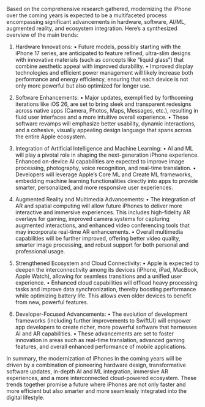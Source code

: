 Based on the comprehensive research gathered, modernizing the iPhone over the coming years is expected to be a multifaceted process encompassing significant advancements in hardware, software, AI/ML, augmented reality, and ecosystem integration. Here’s a synthesized overview of the main trends:

1. Hardware Innovations:
   • Future models, possibly starting with the iPhone 17 series, are anticipated to feature refined, ultra-slim designs with innovative materials (such as concepts like “liquid glass”) that combine aesthetic appeal with improved durability.
   • Improved display technologies and efficient power management will likely increase both performance and energy efficiency, ensuring that each device is not only more powerful but also optimized for longer use.

2. Software Enhancements:
   • Major updates, exemplified by forthcoming iterations like iOS 26, are set to bring sleek and transparent redesigns across native apps (Camera, Photos, Maps, Messages, etc.), resulting in fluid user interfaces and a more intuitive overall experience.
   • These software revamps will emphasize better usability, dynamic interactions, and a cohesive, visually appealing design language that spans across the entire Apple ecosystem.

3. Integration of Artificial Intelligence and Machine Learning:
   • AI and ML will play a pivotal role in shaping the next-generation iPhone experience. Enhanced on-device AI capabilities are expected to improve image processing, photography, voice recognition, and real-time translation.
   • Developers will leverage Apple’s Core ML and Create ML frameworks, embedding machine learning functionalities directly into apps to provide smarter, personalized, and more responsive user experiences.

4. Augmented Reality and Multimedia Advancements:
   • The integration of AR and spatial computing will allow future iPhones to deliver more interactive and immersive experiences. This includes high-fidelity AR overlays for gaming, improved camera systems for capturing augmented interactions, and enhanced video conferencing tools that may incorporate real-time AR enhancements.
   • Overall multimedia capabilities will be further improved, offering better video quality, smarter image processing, and robust support for both personal and professional usage.

5. Strengthened Ecosystem and Cloud Connectivity:
   • Apple is expected to deepen the interconnectivity among its devices (iPhone, iPad, MacBook, Apple Watch), allowing for seamless transitions and a unified user experience.
   • Enhanced cloud capabilities will offload heavy processing tasks and improve data synchronization, thereby boosting performance while optimizing battery life. This allows even older devices to benefit from new, powerful features.

6. Developer-Focused Advancements:
   • The evolution of development frameworks (including further improvements to SwiftUI) will empower app developers to create richer, more powerful software that harnesses AI and AR capabilities.
   • These advancements are set to foster innovation in areas such as real-time translation, advanced gaming features, and overall enhanced performance of mobile applications.

In summary, the modernization of iPhones in the coming years will be driven by a combination of pioneering hardware design, transformative software updates, in-depth AI and ML integration, immersive AR experiences, and a more interconnected cloud-powered ecosystem. These trends together promise a future where iPhones are not only faster and more efficient but also smarter and more seamlessly integrated into the digital lifestyle.